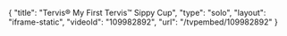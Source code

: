 {
    "title": "Tervis&reg; My First Tervis&trade; Sippy Cup",
    "type": "solo",
    "layout": "iframe-static",
    "videoId": "109982892",
    "url": "\/tvpembed\/109982892"
}
